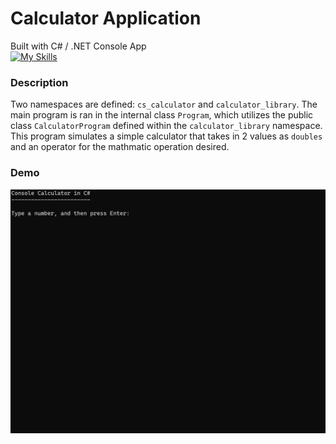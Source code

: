 # Calculator Application

Built with C# / .NET Console App
<br />
[![My Skills](https://skillicons.dev/icons?i=cs,visualstudio,dotnet	)](https://skillicons.dev)

### Description

Two namespaces are defined: `cs_calculator` and `calculator_library`. The main program is ran in the internal class `Program`, which utilizes the public class `CalculatorProgram` defined within the `calculator_library` namespace. This program simulates a simple calculator that takes in 2 values as `doubles` and an operator for the mathmatic operation desired.

### Demo
<img src="assets/calculator-app.gif" width=800 >
